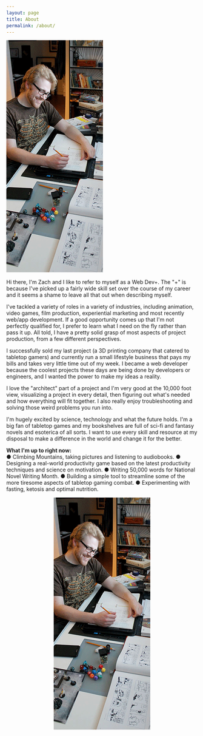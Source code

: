 ```yaml
---
layout: page
title: About
permalink: /about/
---
```


<div>
<img id="about-img" src="/img/about_zach.png">
<p class="justify">Hi there, I'm Zach and I like to refer to myself as a Web Dev+. The "+" is because I've picked up a fairly wide skill set over the course of my career and it seems a shame to leave all that out when describing myself.</p>

<p class="justify">I've tackled a variety of roles in a variety of industries, including animation, video games, film production, experiential marketing and most recently web/app development. If a good opportunity comes up that I'm not perfectly qualified for, I prefer to learn what I need on the fly rather than pass it up. All told, I have a pretty solid grasp of most aspects of project production, from a few different perspectives.</p>

<p class="justify">I successfully sold my last project (a 3D printing company that catered to tabletop gamers) and currently run a small lifestyle business that pays my bills and takes very little time out of my week. I became a web developer because the coolest projects these days are being done by developers or engineers, and I wanted the power to make my ideas a reality.</p>

<p class="justify">I love the "architect" part of a project and I'm very good at the 10,000 foot view, visualizing a project in every detail, then figuring out what's needed and how everything will fit together. I also really enjoy troubleshooting and solving those weird problems you run into.</p>

<p class="justify">I'm hugely excited by science, technology and what the future holds. I'm a big fan of tabletop games and my bookshelves are full of sci-fi and fantasy novels and esoterica of all sorts. I want to use every skill and resource at my disposal to make a difference in the world and change it for the better.
</p>

<p class="justify"><strong>What I'm up to right now:</strong>
<br>
● Climbing Mountains, taking pictures and listening to audiobooks.
● Designing a real-world productivity game based on the latest productivity techniques and science on motivation.
● Writing 50,000 words for National Novel Writing Month.
● Building a simple tool to streamline some of the more tiresome aspects of tabletop gaming combat.
● Experimenting with fasting, ketosis and optimal nutrition.
</p>
<center><img id="about-img-small" src="/img/about_zach.png"></center>
</div>
